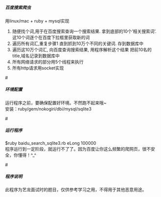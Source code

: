 # <h5>百度搜索爬虫</h5>
用linux/mac + ruby + mysql实现<br>
1. 随便找个词,用于在百度搜索查询一个搜索结果. 拿到底部的10个’相关搜索词’. 这10个词逐个在百度下拉框里获取新的词<br>
2. 遍历所有词汇,重复步骤1 直到抓到10万个不同的关键词. 存到数据库中<br>
3. 遍历这10万个词汇, 向百度查询搜索结果, 用程序解析这个结果 把前10名的title,域名记录到数据库中<br>
4. 所有网络请求的部分用5个线程来执行<br>
5. 所有http请求用socket实现<br>

#<h5>环境配置</h5>
运行程序之前，要确保配置好环境。不然跑不起来哦~<br>
安装：ruby/gem/nokogiri/dbi/mysql/sqlite3<br>

#<h5>运行程序</h5>
$ruby baidu_search_sqlite3.rb eLong 100000<br>
程序运行到一定阶段，就运行不了了。因为百度让你这么频繁的爬网页，很不安全，你懂得！^_^<br>

#<h5>程序说明</h5>
此程序为艺龙面试时的题目，仅供参考学习之用，不得用于其他恶意用途。
